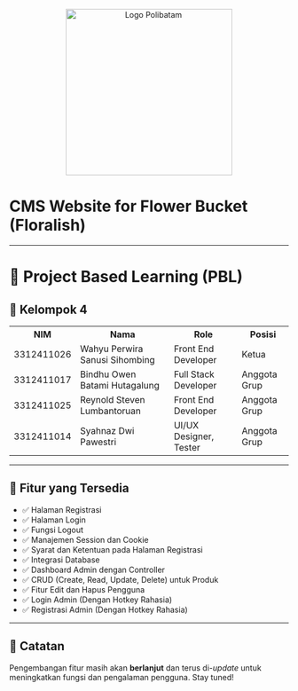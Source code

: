 <!DOCTYPE html>
<html lang="id">
<head>
    <meta charset="UTF-8">
    <meta name="viewport" content="width=device-width, initial-scale=1.0">
    <title>CMS Website for Flower Bucket (Floralish)</title>
</head>
<body>

<p align="center">
  <img src="https://www.polibatam.ac.id/wp-content/uploads/2022/01/poltek-2048x1821.png" alt="Logo Polibatam" width="300"/>
</p>

<h1>CMS Website for Flower Bucket (Floralish)</h1>

---

# 📘 Project Based Learning (PBL)

## 👥 Kelompok 4

<table>
    <tr>
        <th>NIM</th>
        <th>Nama</th>
        <th>Role</th>
        <th>Posisi</th>
    </tr>
    <tr>
        <td>3312411026</td>
        <td>Wahyu Perwira Sanusi Sihombing</td>
        <td>Front End Developer</td>
        <td>Ketua</td>
    </tr>
    <tr>
        <td>3312411017</td>
        <td>Bindhu Owen Batami Hutagalung</td>
        <td>Full Stack Developer</td>
        <td>Anggota Grup</td>
    </tr>
    <tr>
        <td>3312411025</td>
        <td>Reynold Steven Lumbantoruan</td>
        <td>Front End Developer</td>
        <td>Anggota Grup</td>
    </tr>
    <tr>
        <td>3312411014</td>
        <td>Syahnaz Dwi Pawestri</td>
        <td>UI/UX Designer, Tester</td>
        <td>Anggota Grup</td>
    </tr>
</table>

---

## 🔧 Fitur yang Tersedia

- ✅ Halaman Registrasi  
- ✅ Halaman Login  
- ✅ Fungsi Logout  
- ✅ Manajemen Session dan Cookie  
- ✅ Syarat dan Ketentuan pada Halaman Registrasi  
- ✅ Integrasi Database  
- ✅ Dashboard Admin dengan Controller  
- ✅ CRUD (Create, Read, Update, Delete) untuk Produk  
- ✅ Fitur Edit dan Hapus Pengguna  
- ✅ Login Admin (Dengan Hotkey Rahasia)  
- ✅ Registrasi Admin (Dengan Hotkey Rahasia)  

---

## 🚀 Catatan
Pengembangan fitur masih akan **berlanjut** dan terus di-*update* untuk meningkatkan fungsi dan pengalaman pengguna. Stay tuned!

</body>
</html>
